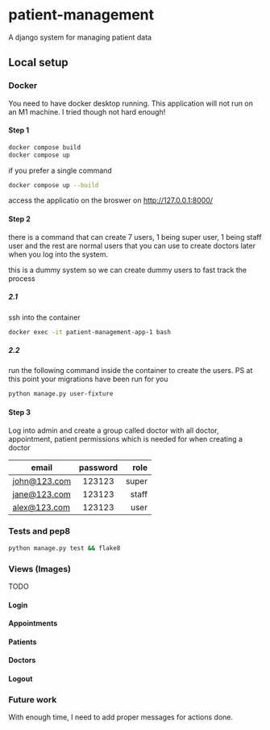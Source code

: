 # patient-management
A django system for managing patient data

## Local setup
### Docker
You need to have docker desktop running. This application will not run on an M1 machine. I tried though not hard enough!

#### Step 1
```bash
docker compose build
docker compose up
```

if you prefer a single command 
```bash
docker compose up --build
```

access the applicatio on the broswer on http://127.0.0.1:8000/


#### Step 2
there is a command that can create 7 users, 1 being super user, 1 being staff user and the rest are normal users that you can use to create doctors later when you log into the system.

this is a dummy system so we can create dummy users to fast track the process

##### 2.1
ssh into the container
```bash
docker exec -it patient-management-app-1 bash
```

##### 2.2
run the following command inside the container to create the users. PS at this point your migrations have been run for you
```bash
python manage.py user-fixture
```


#### Step 3
Log into admin and create a group called doctor with all doctor, appointment, patient permissions which is needed for when creating a doctor


| email          | password | role  |
| -------------- |:--------:| -----:|
| john@123.com   | 123123   | super |
| jane@123.com   | 123123   | staff |
| alex@123.com   | 123123   | user  |


### Tests and pep8
```bash
python manage.py test && flake8
```

### Views (Images)
TODO
#### Login
#### Appointments
#### Patients
#### Doctors
#### Logout

### Future work
With enough time, I need to add proper messages for actions done.
